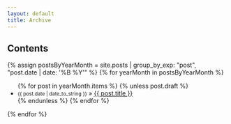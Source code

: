 ```yaml
---
layout: default
title: Archive
---
```


## Contents
{% assign postsByYearMonth = site.posts | group_by_exp: "post", "post.date | date: '%B %Y'" %}
{% for yearMonth in postsByYearMonth %}
  <ul>
    {% for post in yearMonth.items %}
      {% unless post.draft %}
        <li><span style="font-size:0.8em">{{ post.date  | date_to_string }}</span> » <a href="{{ post.url }}">{{ post.title }}</a></li>
      {% endunless %}
    {% endfor %}
  </ul>
{% endfor %}
